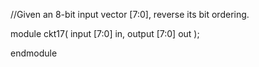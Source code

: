 //Given an 8-bit input vector [7:0], reverse its bit ordering.


module ckt17( 
    input [7:0] in,
    output [7:0] out
);


endmodule